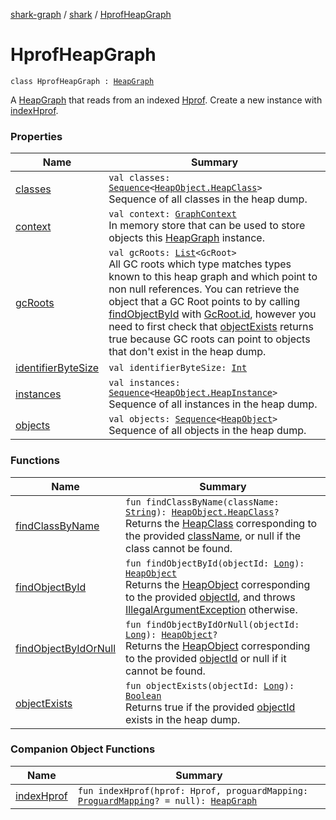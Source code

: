[shark-graph](../../index.md) / [shark](../index.md) / [HprofHeapGraph](./index.md)

# HprofHeapGraph

`class HprofHeapGraph : `[`HeapGraph`](../-heap-graph/index.md)

A [HeapGraph](../-heap-graph/index.md) that reads from an indexed [Hprof](#). Create a new instance with [indexHprof](index-hprof.md).

### Properties

| Name | Summary |
|---|---|
| [classes](classes.md) | `val classes: `[`Sequence`](https://kotlinlang.org/api/latest/jvm/stdlib/kotlin.sequences/-sequence/index.html)`<`[`HeapObject.HeapClass`](../-heap-object/-heap-class/index.md)`>`<br>Sequence of all classes in the heap dump. |
| [context](context.md) | `val context: `[`GraphContext`](../-graph-context/index.md)<br>In memory store that can be used to store objects this [HeapGraph](../-heap-graph/index.md) instance. |
| [gcRoots](gc-roots.md) | `val gcRoots: `[`List`](https://kotlinlang.org/api/latest/jvm/stdlib/kotlin.collections/-list/index.html)`<GcRoot>`<br>All GC roots which type matches types known to this heap graph and which point to non null references. You can retrieve the object that a GC Root points to by calling [findObjectById](../-heap-graph/find-object-by-id.md) with [GcRoot.id](#), however you need to first check that [objectExists](../-heap-graph/object-exists.md) returns true because GC roots can point to objects that don't exist in the heap dump. |
| [identifierByteSize](identifier-byte-size.md) | `val identifierByteSize: `[`Int`](https://kotlinlang.org/api/latest/jvm/stdlib/kotlin/-int/index.html) |
| [instances](instances.md) | `val instances: `[`Sequence`](https://kotlinlang.org/api/latest/jvm/stdlib/kotlin.sequences/-sequence/index.html)`<`[`HeapObject.HeapInstance`](../-heap-object/-heap-instance/index.md)`>`<br>Sequence of all instances in the heap dump. |
| [objects](objects.md) | `val objects: `[`Sequence`](https://kotlinlang.org/api/latest/jvm/stdlib/kotlin.sequences/-sequence/index.html)`<`[`HeapObject`](../-heap-object/index.md)`>`<br>Sequence of all objects in the heap dump. |

### Functions

| Name | Summary |
|---|---|
| [findClassByName](find-class-by-name.md) | `fun findClassByName(className: `[`String`](https://kotlinlang.org/api/latest/jvm/stdlib/kotlin/-string/index.html)`): `[`HeapObject.HeapClass`](../-heap-object/-heap-class/index.md)`?`<br>Returns the [HeapClass](../-heap-object/-heap-class/index.md) corresponding to the provided [className](../-heap-graph/find-class-by-name.md#shark.HeapGraph$findClassByName(kotlin.String)/className), or null if the class cannot be found. |
| [findObjectById](find-object-by-id.md) | `fun findObjectById(objectId: `[`Long`](https://kotlinlang.org/api/latest/jvm/stdlib/kotlin/-long/index.html)`): `[`HeapObject`](../-heap-object/index.md)<br>Returns the [HeapObject](../-heap-object/index.md) corresponding to the provided [objectId](../-heap-graph/find-object-by-id.md#shark.HeapGraph$findObjectById(kotlin.Long)/objectId), and throws [IllegalArgumentException](https://kotlinlang.org/api/latest/jvm/stdlib/kotlin/-illegal-argument-exception/index.html) otherwise. |
| [findObjectByIdOrNull](find-object-by-id-or-null.md) | `fun findObjectByIdOrNull(objectId: `[`Long`](https://kotlinlang.org/api/latest/jvm/stdlib/kotlin/-long/index.html)`): `[`HeapObject`](../-heap-object/index.md)`?`<br>Returns the [HeapObject](../-heap-object/index.md) corresponding to the provided [objectId](../-heap-graph/find-object-by-id-or-null.md#shark.HeapGraph$findObjectByIdOrNull(kotlin.Long)/objectId) or null if it cannot be found. |
| [objectExists](object-exists.md) | `fun objectExists(objectId: `[`Long`](https://kotlinlang.org/api/latest/jvm/stdlib/kotlin/-long/index.html)`): `[`Boolean`](https://kotlinlang.org/api/latest/jvm/stdlib/kotlin/-boolean/index.html)<br>Returns true if the provided [objectId](../-heap-graph/object-exists.md#shark.HeapGraph$objectExists(kotlin.Long)/objectId) exists in the heap dump. |

### Companion Object Functions

| Name | Summary |
|---|---|
| [indexHprof](index-hprof.md) | `fun indexHprof(hprof: Hprof, proguardMapping: `[`ProguardMapping`](../-proguard-mapping/index.md)`? = null): `[`HeapGraph`](../-heap-graph/index.md) |
